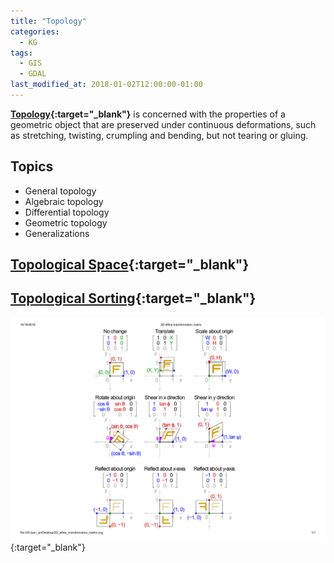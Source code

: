 ```yaml
---
title: "Topology"
categories:
  - KG
tags:
  - GIS
  - GDAL
last_modified_at: 2018-01-02T12:00:00-01:00
---
```


**[Topology](https://en.wikipedia.org/wiki/Topology){:target="_blank"}** is concerned with the properties of a geometric object that are preserved under continuous deformations, such as stretching, twisting, crumpling and bending, but not tearing or gluing. 

## Topics

- General topology
- Algebraic topology
- Differential topology
- Geometric topology
- Generalizations

## [Topological Space](https://en.wikipedia.org/wiki/Topological_space){:target="_blank"}

## [Topological Sorting](https://en.wikipedia.org/wiki/Topological_sorting){:target="_blank"}

![](/assets/images/posts/2018-01-02-Topology/2D_affine_transform.png){:target="_blank"}
